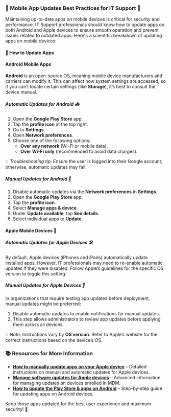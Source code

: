 ### 📱 Mobile App Updates Best Practices for IT Support 📱

Maintaining up-to-date apps on mobile devices is critical for security and performance. IT Support professionals should know how to update apps on both Android and Apple devices to ensure smooth operation and prevent issues related to outdated apps. Here's a scientific breakdown of updating apps on mobile devices:

#### 🔄 How to Update Apps

#### Android Mobile Apps
**Android** is an open-source OS, meaning mobile device manufacturers and carriers can modify it. This can affect how system settings are accessed, so if you can’t locate certain settings (like **Storage**), it’s best to consult the device manual.

##### Automatic Updates for Android 📥
1. Open the **Google Play Store** app.
2. Tap the **profile icon** at the top right.
3. Go to **Settings**.
4. Open **Network preferences**.
5. Choose one of the following options:
   - **Over any network** (Wi-Fi or mobile data).
   - **Over Wi-Fi only** (recommended to avoid data charges).
   
💡 *Troubleshooting tip*: Ensure the user is logged into their Google account; otherwise, automatic updates may fail.

##### Manual Updates for Android 🔄
1. Disable automatic updates via the **Network preferences** in **Settings**.
2. Open the **Google Play Store** app.
3. Tap the **profile icon**.
4. Select **Manage apps & device**.
5. Under **Update available**, tap **See details**.
6. Select individual apps to **Update**.

#### Apple Mobile Devices 🍏

##### Automatic Updates for Apple Devices 🛠️
By default, Apple devices (iPhones and iPads) automatically update installed apps. However, IT professionals may need to re-enable automatic updates if they were disabled. Follow Apple’s guidelines for the specific OS version to toggle this setting.

##### Manual Updates for Apple Devices 🔧
In organizations that require testing app updates before deployment, manual updates might be preferred:
1. Disable automatic updates to enable notifications for manual updates.
2. This step allows administrators to review app updates before applying them across all devices.

💡 *Note*: Instructions vary by **OS version**. Refer to Apple’s website for the correct instructions based on the device’s OS.

### 📚 Resources for More Information
- **[How to manually update apps on your Apple device](https://support.apple.com/HT202180)** – Detailed instructions on manual and automatic updates for Apple devices.
- **[Manage software updates for Apple devices](https://support.apple.com/guide/mdm/adding-devices-to-mdm-mdmbd198256/web)** – Advanced information for managing updates on devices enrolled in MDM.
- **[How to update the Play Store & apps on Android](https://support.google.com/googleplay/answer/113412?hl=en)** – Step-by-step guide for updating apps on Android devices.

Keep those apps updated for the best user experience and maximum security! 🎯